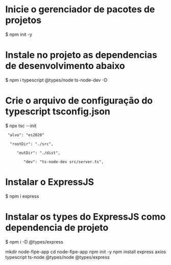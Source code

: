  # Inicie o gerenciador de pacotes de projetos
  $ npm init -y

  # Instale no projeto as dependencias de desenvolvimento abaixo
  $ npm i typescript @types/node ts-node-dev -D

  # Crie o arquivo de configuração do typescript tsconfig.json
  $ npx tsc --init


     "alvo": "es2020"

      "rootDir": "./src",

         "outDir": "./dist",

            "dev": "ts-node-dev src/server.ts",


  # Instalar o ExpressJS
  $ npm i express

  # Instalar os types do ExpressJS como dependencia de projeto
  $ npm i -D @types/express

mkdir node-fipe-app
cd node-fipe-app
npm init -y
npm install express axios typescript ts-node @types/node @types/express